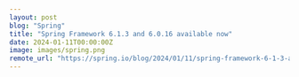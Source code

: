```yaml
---
layout: post
blog: "Spring"
title: "Spring Framework 6.1.3 and 6.0.16 available now"
date: 2024-01-11T00:00:00Z
image: images/spring.png
remote_url: "https://spring.io/blog/2024/01/11/spring-framework-6-1-3-and-6-0-16-available-now"
---
```

